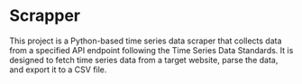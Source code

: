 # Scrapper
This project is a Python-based time series data scraper that collects data from a specified API endpoint following the Time Series Data Standards. It is designed to fetch time series data from a target website, parse the data, and export it to a CSV file. 
